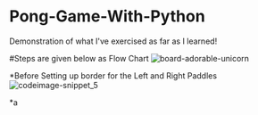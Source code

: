 # Pong-Game-With-Python
Demonstration of what I've exercised as far as I learned!


#Steps are given below as Flow Chart
![board-adorable-unicorn](https://github.com/kaniz-codes/Pong-Game-With-Python/assets/138873297/9255bcfa-8a4d-41bb-930f-8c8af752a110)



*Before Setting up border for the Left and Right Paddles
![codeimage-snippet_5](https://github.com/kaniz-codes/Python-Projects/assets/138873297/547b1f57-8d7b-47c9-b40f-3924ce85ee73)

*a
